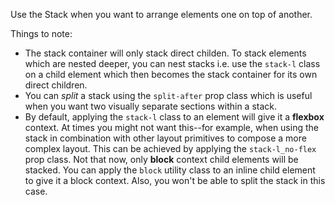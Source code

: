 Use the Stack when you want to arrange elements one on top of another.

Things to note:

- The stack container will only stack direct childen. To stack elements which are nested deeper, you can nest stacks i.e. use the `stack-l` class on a child element which then becomes the stack container for its own direct children.
- You can _split_ a stack using the `split-after` prop class which is useful when you want two visually separate sections within a stack.
- By default, applying the `stack-l` class to an element will give it a **flexbox** context. At times you might not want this--for example, when using the stack in combination with other layout primitives to compose a more complex layout. This can be achieved by applying the `stack-l_no-flex` prop class. Not that now, only **block** context child elements will be stacked. You can apply the `block` utility class to an inline child element to give it a block context. Also, you won't be able to split the stack in this case.

